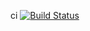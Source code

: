 ci
[![Build Status](https://travis-ci.org/rosslonogle/CI.svg?branch=master)](https://travis-ci.org/rosslonogle/CI)